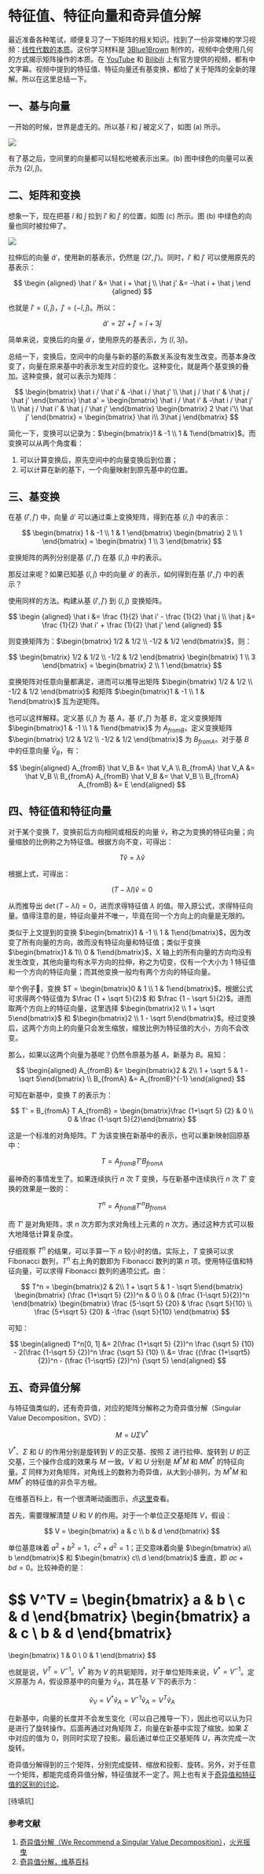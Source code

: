 # 特征值、特征向量和奇异值分解

最近准备各种笔试，顺便复习了一下矩阵的相关知识。找到了一份非常棒的学习视频：[线性代数的本质](https://space.bilibili.com/88461692#!/channel/detail?cid=9450&order=1&page=1)。这份学习材料是 [3Blue1Brown](http://www.3blue1brown.com/) 制作的，视频中会使用几何的方式揭示矩阵操作的本质。在 [YouTube](https://www.youtube.com/channel/UCYO_jab_esuFRV4b17AJtAw) 和 [Bilibili](https://space.bilibili.com/88461692?from=search&seid=13156855510233886526#!/) 上有官方提供的视频，都有中文字幕。视频中提到的特征值、特征向量还有基变换，都给了关于矩阵的全新的理解。所以在这里总结一下。

## 一、基与向量

一开始的时候，世界是虚无的。所以基 $\hat i$ 和 $\hat j$ 被定义了，如图 (a) 所示。

![](../images/4dc018313fec7ec37d7b14131314fed9.png)

有了基之后，空间里的向量都可以轻松地被表示出来。(b) 图中绿色的向量可以表示为 $(2 \hat i, \hat j)$。

## 二、矩阵和变换

想象一下，现在把基 $\hat i$ 和 $\hat j$ 拉到 $\hat i'$ 和 $\hat j'$ 的位置，如图 (c) 所示。图 (b) 中绿色的向量也同时被拉伸了。

![](../images/295821ae01d2f8e09244cd23ea8adde9.png)

拉伸后的向量 $\hat a'$，使用新的基表示，仍然是 $(2 \hat i', \hat j')$。同时，$\hat i'$ 和 $\hat j'$ 可以使用原先的基表示：

$$
\begin {aligned}
\hat i' &= \hat i + \hat j \\
\hat j' &= -\hat i + \hat j
\end {aligned}
$$

也就是 $\hat i' = (\hat i, \hat j)$，$\hat j' = (-\hat i, \hat j)$。所以：

$$
\hat a' = 2 \hat i' + \hat j' = \hat i + 3 \hat j
$$

简单来说，变换后的向量 $\hat a'$，使用原先的基表示，为 $(\hat i, 3 \hat j)$。

总结一下，变换后，空间中的向量与新的基的系数关系没有发生改变。而基本身改变了，向量在原来基中的表示发生对应的变化。这种变化，就是两个基变换的叠加。这种变换，就可以表示为矩阵：

$$
\begin{bmatrix} \hat i / \hat i' & -\hat i / \hat j' \\ \hat j / \hat i' & \hat j / \hat j' \end{bmatrix} \hat a' =
\begin{bmatrix} \hat i / \hat i' & -\hat i / \hat j' \\ \hat j / \hat i' & \hat j / \hat j' \end{bmatrix} \begin{bmatrix} 2 \hat i'\\ \hat j' \end{bmatrix} = \begin{bmatrix} \hat i\\ 3\hat j \end{bmatrix}
$$

简化一下，变换可以记录为：$\begin{bmatrix}1 & -1 \\ 1 & 1\end{bmatrix}$。而变换可以从两个角度看：

1. 可以计算变换后，原先空间中的向量变换后到位置；
2. 可以计算在新的基下，一个向量映射到原先基中的位置。

## 三、基变换

在基 $(\hat i', \hat j')$ 中，向量 $\hat a'$ 可以通过乘上变换矩阵，得到在基 $(\hat i, \hat j)$ 中的表示：

$$
\begin{bmatrix} 1 & -1 \\ 1 & 1  \end{bmatrix}
\begin{bmatrix} 2 \\ 1 \end{bmatrix} =
\begin{bmatrix} 1 \\ 3 \end{bmatrix}
$$

变换矩阵的两列分别是基 $(\hat i', \hat j')$ 在基 $(\hat i, \hat j)$ 中的表示。

那反过来呢？如果已知基 $(\hat i, \hat j)$ 中的向量 $\hat a'$ 的表示，如何得到在基 $(\hat i', \hat j')$ 中的表示？

使用同样的方法。构建从基 $(\hat i', \hat j')$ 到 $(\hat i, \hat j)$ 变换矩阵。

$$
\begin {aligned}
\hat i &= \frac {1}{2} \hat i' - \frac {1}{2} \hat j \\
\hat j &= \frac {1}{2} \hat i' + \frac {1}{2} \hat j'
\end {aligned}
$$

则变换矩阵为：$\begin{bmatrix} 1/2 & 1/2 \\ -1/2 & 1/2 \end{bmatrix}$，则：

$$
\begin{bmatrix} 1/2 & 1/2 \\ -1/2 & 1/2 \end{bmatrix}
\begin{bmatrix} 1 \\ 3 \end{bmatrix} =
\begin{bmatrix} 2 \\ 1 \end{bmatrix}
$$

变换矩阵对任意向量都满足，进而可以推导出矩阵 $\begin{bmatrix} 1/2 & 1/2 \\ -1/2 & 1/2 \end{bmatrix}$ 和矩阵 $\begin{bmatrix}1 & -1 \\ 1 & 1\end{bmatrix}$ 互为逆矩阵。

也可以这样解释。定义基 $(\hat i, \hat j)$ 为 基 $A$，基 $(\hat i', \hat j')$ 为基 $B$，定义变换矩阵 $\begin{bmatrix}1 & -1 \\ 1 & 1\end{bmatrix}$ 为 $A_{fromB}$，定义变换矩阵 $\begin{bmatrix} 1/2 & 1/2 \\ -1/2 & 1/2 \end{bmatrix}$ 为 $B_{fromA}$。对于基 $B$ 中的任意向量 $\hat V_B$，有：

$$
\begin{aligned}
A_{fromB} \hat V_B &= \hat V_A \\
B_{fromA} \hat V_A &= \hat V_B \\
B_{fromA} A_{fromB} \hat V_B &= \hat V_B \\
B_{fromA} A_{fromB} &= E
\end{aligned}
$$

## 四、特征值和特征向量

对于某个变换 $T$，变换前后方向相同或相反的向量 $\hat v$，称之为变换的特征向量；向量缩放的比例称之为特征值。根据方向不变，可得出：

$$
T \hat v = \lambda \hat v
$$

根据上式，可得出：

$$
(T - \lambda I)\hat v = 0
$$

从而推导出 $\det(T-\lambda I) = 0$，进而求得特征值 $\lambda$ 的值。带入原公式，求得特征向量。值得注意的是，特征向量并不唯一，毕竟在同一个方向上的向量是无限的。

类似于上文提到的变换 $\begin{bmatrix}1 & -1 \\ 1 & 1\end{bmatrix}$，因为改变了所有向量的方向，故而没有特征向量和特征值；类似于变换 $\begin{bmatrix}1 & 1\\ 0 & 1\end{bmatrix}$，X 轴上的所有向量的方向均没有发生改变，其他向量均有水平方向的拉伸，称之为切变，仅有一个大小为 1 特征值和一个方向的特征向量；而其他变换一般均有两个方向的特征向量。

举个例子🌰，变换 $T = \begin{bmatrix}0 & 1 \\ 1 & 1\end{bmatrix}$，根据公式可求得两个特征值为 $\frac {1 + \sqrt 5}{2}$ 和 $\frac {1 - \sqrt 5}{2}$。进而取两个方向上的特征向量，这里选择 $\begin{bmatrix}2 \\ 1 + \sqrt 5\end{bmatrix}$ 和 $\begin{bmatrix}2 \\ 1 - \sqrt 5\end{bmatrix}$。经过变换后，这两个方向上的向量只会发生缩放，缩放比例为特征值的大小，方向不会改变。

那么，如果以这两个向量为基呢？仍然令原基为基 $A$，新基为 $B$。易知：

$$
\begin{aligned}
A_{fromB} &= \begin{bmatrix}2 & 2\\ 1 + \sqrt 5 & 1 - \sqrt 5\end{bmatrix} \\
B_{fromA} &= A_{fromB}^{-1}
\end{aligned}
$$

可知在新基中，变换 $T$ 的表示为：

$$
T' = B_{fromA} T A_{fromB} = \begin{bmatrix}\frac {1+\sqrt 5} {2} & 0 \\ 0 & \frac {1-\sqrt 5}{2}\end{bmatrix}
$$

这是一个标准的对角矩阵。$T'$ 为该变换在新基中的表示，也可以重新映射回原基中：

$$
T = A_{fromB}T'B_{fromA}
$$

最神奇的事情发生了。如果连续执行 $n$ 次 $T$ 变换，与在新基中连续执行 $n$ 次 $T'$ 变换的效果是一致的：

$$
T^n = A_{fromB} T'{^n} B_{fromA}
$$

而 $T'$ 是对角矩阵，求 $n$ 次方即为求对角线上元素的 $n$ 次方。通过这种方式可以极大地降低计算复杂度。

仔细观察 $T^n$ 的结果，可以手算一下 $n$ 较小时的值。实际上，$T$ 变换可以求 Fibonacci 数列，$T^n$ 右上角的数即为 Fibonacci 数列的第 $n$ 项。使用特征值和特征向量，可以求得 Fibonacci 数列的通项公式。由：

$$
T^n = \begin{bmatrix}2 & 2\\ 1 + \sqrt 5 & 1 - \sqrt 5\end{bmatrix}
\begin{bmatrix}
  (\frac {1+\sqrt 5} {2})^n & 0 \\
  0 & (\frac {1-\sqrt 5}{2})^n
\end{bmatrix}
\begin{bmatrix}
\frac {5-\sqrt 5} {20} & \frac {\sqrt 5}{10} \\
\frac {5+\sqrt 5} {20} & -\frac {\sqrt 5}{10}
\end{bmatrix}
$$

可知：

$$
\begin{aligned}
T^n[0, 1] &= 2(\frac {1+\sqrt 5} {2})^n \frac {\sqrt 5} {10} -
2(\frac {1-\sqrt 5} {2})^n \frac {\sqrt 5} {10} \\
&= \frac {(\frac {1+\sqrt5} {2})^n - (\frac {1-\sqrt5} {2})^n} {\sqrt 5}
\end{aligned}
$$

## 五、奇异值分解

与特征值类似的，还有奇异值，对应的矩阵分解称之为奇异值分解（Singular Value Decomposition，SVD）：

$$
M = U\Sigma V^*
$$

$V^*$、$\Sigma$ 和 $U$ 的作用分别是旋转到 $V$ 的正交基、按照 $\Sigma$ 进行拉伸、旋转到 $U$ 的正交基，三个操作合成的效果与 $M$ 一致。$V$ 和 $U$ 分别是 $M^*M$ 和 $M M^*$ 的特征向量。$\Sigma$ 同样为对角矩阵，对角线上的数称为奇异值，从大到小排列，为 $M^*M$ 和 $M M^*$ 的特征值的非负平方根。

在维基百科上，有一个很清晰动画图示，点[这里](https://en.wikipedia.org/wiki/Singular-value_decomposition)查看。

首先，需要理解清楚 $U$ 和 $V$ 的作用。对于一个单位正交基矩阵 $V$，假设：

$$
V = \begin{bmatrix}
a & c \\
b & d
\end{bmatrix}
$$

单位基意味着 $a^2 + b^2 = 1$，$c^2 + d^2 = 1$；正交意味着向量 $\begin{bmatrix} a\\ b \end{bmatrix}$ 和 $\begin{bmatrix} c\\ d \end{bmatrix}$ 垂直，即 $ac + bd = 0$。比较神奇的是：

$$
V^TV = \begin{bmatrix}
a & b \\
c & d
\end{bmatrix}
\begin{bmatrix}
a & c \\
b & d
\end{bmatrix}
=
\begin{bmatrix}
1 & 0 \\
0 & 1
\end{bmatrix}
$$

也就是说，$V^T = V^{-1}$。$V^*$ 称为 $V$ 的共轭矩阵，对于单位矩阵来说，$V^* = V^{-1}$。定义原基为 $A$，假设原基中的向量为 $\hat v_{A}$，其在基 $V$ 下的表示为：

$$
\hat v_{V} = V^*\hat v_{A} = V^{-1} \hat v_{A} = V^T \hat v_{A}
$$

在新基中，向量的长度并不会发生变化（可以自己推导一下），因此也可以认为只是进行了旋转操作。后面再通过对角矩阵 $\Sigma$，向量在新基中实现了缩放。如果 $\Sigma$ 中对应的值为 0，则同时实现了投影。最后通过单位正交基矩阵 $U$，再次完成一次旋转。

奇异值分解得到的三个矩阵，分别完成旋转、缩放和投影、旋转。另外，对于任意一个矩阵，都能完成奇异值分解，特征值就不一定了。网上也有关于[奇异值和特征值的区别的讨论](https://www.zhihu.com/question/19666954)。

[待填坑]

### 参考文献

1. [奇异值分解（We Recommend a Singular Value Decomposition）](http://www.flickering.cn/%e6%95%b0%e5%ad%a6%e4%b9%8b%e7%be%8e/2015/01/%e5%a5%87%e5%bc%82%e5%80%bc%e5%88%86%e8%a7%a3%ef%bc%88we-recommend-a-singular-value-decomposition%ef%bc%89/)，[火光摇曳](http://www.flickering.cn/)
2. [奇异值分解，维基百科]([https://zh.wikipedia.org/wiki/%E5%A5%87%E5%BC%82%E5%80%BC%E5%88%86%E8%A7%A3](https://zh.wikipedia.org/wiki/奇异值分解))
